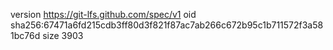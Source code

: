 version https://git-lfs.github.com/spec/v1
oid sha256:67471a6fd215cdb3ff80d3f821f87ac7ab266c672b95c1b711572f3a581bc76d
size 3903
